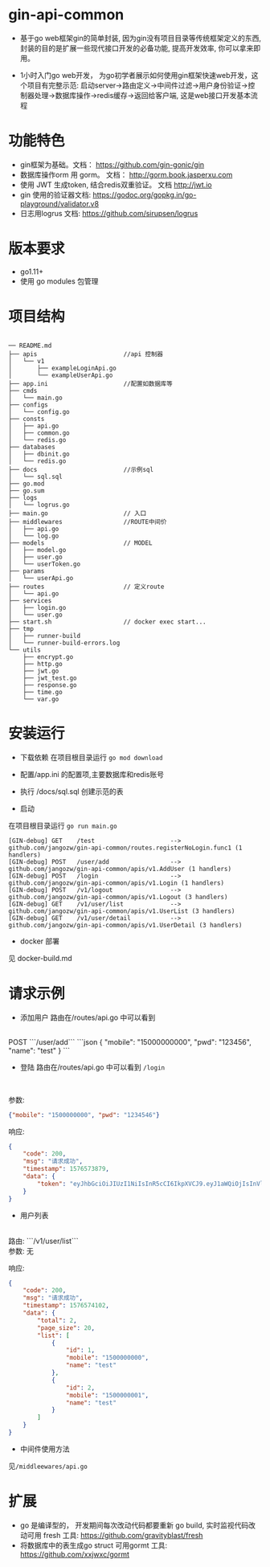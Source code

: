 # gin-api-common 

* 基于go web框架gin的简单封装, 因为gin没有项目目录等传统框架定义的东西, 封装的目的是扩展一些现代接口开发的必备功能, 提高开发效率, 你可以拿来即用。

* 1小时入门go web开发， 为go初学者展示如何使用gin框架快速web开发，这个项目有完整示范: 
启动server->路由定义->中间件过滤->用户身份验证->控制器处理->数据库操作->redis缓存->返回给客户端, 这是web接口开发基本流程

# 功能特色
* gin框架为基础。文档： https://github.com/gin-gonic/gin
* 数据库操作orm 用 gorm。 文档： http://gorm.book.jasperxu.com 
* 使用 JWT 生成token, 结合redis双重验证。 文档 http://jwt.io
* gin 使用的验证器文档: https://godoc.org/gopkg.in/go-playground/validator.v8
* 日志用logrus  文档: https://github.com/sirupsen/logrus

# 版本要求

 * go1.11+
 * 使用 go modules 包管理

# 项目结构

```cassandraql

── README.md
├── apis                        //api 控制器
│   └── v1
│       ├── exampleLoginApi.go
│       └── exampleUserApi.go
├── app.ini                     //配置如数据库等
├── cmds  
│   └── main.go
├── configs
│   └── config.go
├── consts
│   ├── api.go
│   ├── common.go
│   └── redis.go
├── databases
│   ├── dbinit.go
│   └── redis.go
├── docs                        //示例sql
│   └── sql.sql
├── go.mod
├── go.sum
├── logs
│   └── logrus.go
├── main.go                     // 入口
├── middlewares                 //ROUTE中间价
│   ├── api.go
│   └── log.go
├── models                      // MODEL
│   ├── model.go
│   ├── user.go
│   └── userToken.go
├── params
│   └── userApi.go
├── routes                      // 定义route
│   └── api.go
├── services
│   ├── login.go
│   └── user.go
├── start.sh                    // docker exec start...
├── tmp
│   ├── runner-build
│   └── runner-build-errors.log
└── utils
    ├── encrypt.go
    ├── http.go
    ├── jwt.go
    ├── jwt_test.go
    ├── response.go
    ├── time.go
    └── var.go
```

# 安装运行

* 下载依赖
在项目根目录运行 ```go mod download```

* 配置/app.ini 的配置项,主要数据库和redis账号

* 执行 /docs/sql.sql 创建示范的表

* 启动

在项目根目录运行 ```go run main.go```


```text
[GIN-debug] GET    /test                     --> github.com/jangozw/gin-api-common/routes.registerNoLogin.func1 (1 handlers)
[GIN-debug] POST   /user/add                 --> github.com/jangozw/gin-api-common/apis/v1.AddUser (1 handlers)
[GIN-debug] POST   /login                    --> github.com/jangozw/gin-api-common/apis/v1.Login (1 handlers)
[GIN-debug] POST   /v1/logout                --> github.com/jangozw/gin-api-common/apis/v1.Logout (3 handlers)
[GIN-debug] GET    /v1/user/list             --> github.com/jangozw/gin-api-common/apis/v1.UserList (3 handlers)
[GIN-debug] GET    /v1/user/detail           --> github.com/jangozw/gin-api-common/apis/v1.UserDetail (3 handlers)
```


* docker 部署 

见 docker-build.md

# 请求示例

* 添加用户
路由在/routes/api.go 中可以看到 
<br/>
POST ```/user/add```
```json
{
    "mobile": "15000000000",
    "pwd": "123456",
    "name": "test"
    }
```
 
* 登陆
路由在/routes/api.go 中可以看到 ```/login``` 



<br/>

参数:
```json
{"mobile": "1500000000", "pwd": "1234546"}
```
响应:
```json
{
    "code": 200,
    "msg": "请求成功",
    "timestamp": 1576573879,
    "data": {
        "token": "eyJhbGciOiJIUzI1NiIsInR5cCI6IkpXVCJ9.eyJ1aWQiOjIsInVlbiI6ImVjNDc2ZDJkNGU3ODhkYzA3YzFkNDI3NGVkZjA1Y2Y1YmQyMGI4YWYwYTdlODcwYTAzMzRmYjZlZDg2MzNiZDQiLCJleHAiOjE1NzY2NjAyNzksImlzcyI6InRlc3QifQ.erealfYAsbxkvoyf3IxXvRSX46hZt4G6JxPQmYoNvNc"
    }
}
```

* 用户列表
<br/>
路由: ```/v1/user/list```
<br/>
参数: 无 
<br/>

响应:
```json
{
    "code": 200,
    "msg": "请求成功",
    "timestamp": 1576574102,
    "data": {
        "total": 2,
        "page_size": 20,
        "list": [
            {
                "id": 1,
                "mobile": "1500000000",
                "name": "test"
            },
            {
                "id": 2,
                "mobile": "1500000001",
                "name": "test"
            }
        ]
    }
}

```
* 中间件使用方法

见```/middleewares/api.go```
 



# 扩展

* go 是编译型的， 开发期间每次改动代码都要重新 go build, 实时监视代码改动可用 fresh 工具: https://github.com/gravityblast/fresh
* 将数据库中的表生成go struct 可用gormt 工具: https://github.com/xxjwxc/gormt




